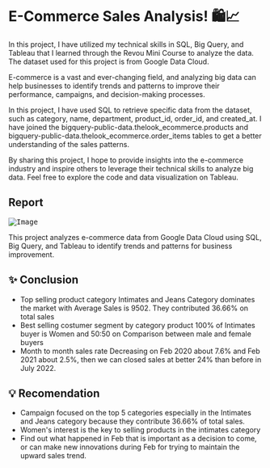 # E-Commerce Sales Analysis! 🛍️📈

In this project, I have utilized my technical skills in SQL, Big Query, and Tableau that I learned through the Revou Mini Course to analyze the data. The dataset used for this project is from Google Data Cloud.

E-commerce is a vast and ever-changing field, and analyzing big data can help businesses to identify trends and patterns to improve their performance, campaigns, and decision-making processes.

In this project, I have used SQL to retrieve specific data from the dataset, such as category, name, department, product_id, order_id, and created_at. I have joined the bigquery-public-data.thelook_ecommerce.products and bigquery-public-data.thelook_ecommerce.order_items tables to get a better understanding of the sales patterns.

By sharing this project, I hope to provide insights into the e-commerce industry and inspire others to leverage their technical skills to analyze big data. Feel free to explore the code and data visualization on Tableau.

## Report
<kbd><img src="https://github.com/fathinafif/ecommerce_sales_analysis/blob/main/Report.png" alt="Image"></kbd>

This project analyzes e-commerce data from Google Data Cloud using SQL, Big Query, and Tableau to identify trends and patterns for business improvement.

## ✨ Conclusion
- Top selling product category
Intimates and Jeans Category dominates the market with Average Sales is 9502. They contributed 36.66% on total sales
- Best selling costumer segment by category product
100% of Intimates buyer is Women and 50:50 on Comparison between male and female buyers
- Month to month sales rate
Decreasing on Feb 2020 about 7.6% and Feb 2021 about 2.5%, then we can closed sales at better 24% than before in July 2022.

## 💡 Recomendation
- Campaign focused on the top 5 categories especially in the Intimates and Jeans category because they contribute 36.66% of total sales.
- Women's interest is the key to selling products in the intimates category
- Find out what happened in Feb that is important as a decision to come, or can make new innovations during Feb for trying to maintain the upward sales trend.
